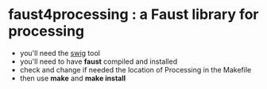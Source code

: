 # faust4processing : a Faust library for processing

- you'll need the [swig](http://swig.org) tool
- you'll need to have **faust** compiled and installed
- check and change if needed the location of Processing in the Makefile
- then use **make** and **make install**
